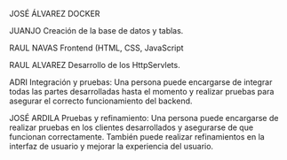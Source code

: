 
JOSÉ ÁLVAREZ
DOCKER

JUANJO
Creación de la base de datos y tablas.

RAUL NAVAS
Frontend (HTML, CSS, JavaScript

RAUL ALVAREZ
Desarrollo de los HttpServlets.

ADRI
Integración y pruebas: Una persona puede encargarse de integrar todas las partes desarrolladas hasta el momento y realizar pruebas para asegurar el correcto funcionamiento del backend.

JOSÉ ARDILA
Pruebas y refinamiento: Una persona puede encargarse de realizar pruebas en los clientes desarrollados y asegurarse de que funcionan correctamente. También puede realizar refinamientos en la interfaz de usuario y mejorar la experiencia del usuario. 
